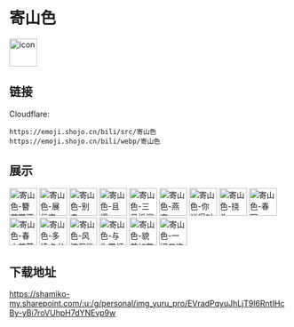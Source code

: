 # 寄山色
<img src="https://emoji.shojo.cn/bili/src/寄山色/icon.png" width="50" height="50" alt="icon">

## 链接
Cloudflare:
```
https://emoji.shojo.cn/bili/src/寄山色
https://emoji.shojo.cn/bili/webp/寄山色
```
## 展示
<img src="https://emoji.shojo.cn/bili/src/寄山色/寄山色-簪花带酒.png" width="50" height="50" alt="寄山色-簪花带酒">
<img src="https://emoji.shojo.cn/bili/src/寄山色/寄山色-展信安.png" width="50" height="50" alt="寄山色-展信安">
<img src="https://emoji.shojo.cn/bili/src/寄山色/寄山色-别走.png" width="50" height="50" alt="寄山色-别走">
<img src="https://emoji.shojo.cn/bili/src/寄山色/寄山色-且慢.png" width="50" height="50" alt="寄山色-且慢">
<img src="https://emoji.shojo.cn/bili/src/寄山色/寄山色-三月折柳.png" width="50" height="50" alt="寄山色-三月折柳">
<img src="https://emoji.shojo.cn/bili/src/寄山色/寄山色-燕来.png" width="50" height="50" alt="寄山色-燕来">
<img src="https://emoji.shojo.cn/bili/src/寄山色/寄山色-你说得对.png" width="50" height="50" alt="寄山色-你说得对">
<img src="https://emoji.shojo.cn/bili/src/寄山色/寄山色-挠头.png" width="50" height="50" alt="寄山色-挠头">
<img src="https://emoji.shojo.cn/bili/src/寄山色/寄山色-春困.png" width="50" height="50" alt="寄山色-春困">
<img src="https://emoji.shojo.cn/bili/src/寄山色/寄山色-春水煎茶.png" width="50" height="50" alt="寄山色-春水煎茶">
<img src="https://emoji.shojo.cn/bili/src/寄山色/寄山色-多读点书.png" width="50" height="50" alt="寄山色-多读点书">
<img src="https://emoji.shojo.cn/bili/src/寄山色/寄山色-风流倜傥.png" width="50" height="50" alt="寄山色-风流倜傥">
<img src="https://emoji.shojo.cn/bili/src/寄山色/寄山色-与你赏灯.png" width="50" height="50" alt="寄山色-与你赏灯">
<img src="https://emoji.shojo.cn/bili/src/寄山色/寄山色-貌美如花.png" width="50" height="50" alt="寄山色-貌美如花">
<img src="https://emoji.shojo.cn/bili/src/寄山色/寄山色-一键三连.png" width="50" height="50" alt="寄山色-一键三连">

## 下载地址

https://shamiko-my.sharepoint.com/:u:/g/personal/img_yuru_pro/EVradPqyuJhLjT9l6RntIHcBy-yBi7roVUhpH7dYNEvp9w